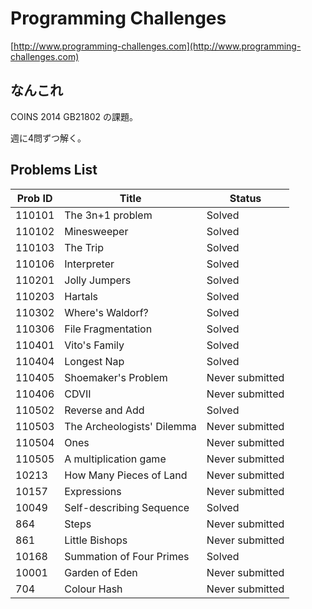 # Programming Challenges
[http://www.programming-challenges.com](http://www.programming-challenges.com)

## なんこれ
COINS 2014 GB21802 の課題。

週に4問ずつ解く。

## Problems List
Prob ID  | Title               | Status
-------- | ------------------- | -------
110101   | The 3n+1 problem    | Solved
110102   | Minesweeper         | Solved
110103   | The Trip            | Solved
110106   | Interpreter         | Solved
110201   | Jolly Jumpers       | Solved
110203   | Hartals             | Solved
110302   | Where's Waldorf?    | Solved
110306   | File Fragmentation  | Solved
110401   | Vito's Family       | Solved
110404   | Longest Nap         | Solved
110405   | Shoemaker's Problem | Never submitted
110406   | CDVII               | Never submitted
110502   | Reverse and Add     | Solved
110503   | The Archeologists' Dilemma |  Never submitted
110504   | Ones                | Never submitted
110505   | A multiplication game | Never submitted
10213    | How Many Pieces of Land | Never submitted
10157    | Expressions         | Never submitted
10049    | Self-describing Sequence | Solved
864      | Steps               | Never submitted
861      | Little Bishops      | Never submitted
10168    | Summation of Four Primes | Solved
10001    | Garden of Eden      | Never submitted
704      | Colour Hash         | Never submitted
